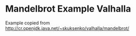 # Mandelbrot Example Valhalla

Example copied from http://cr.openjdk.java.net/~skuksenko/valhalla/mandelbrot/
